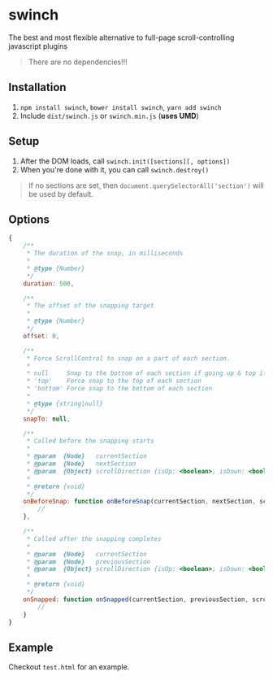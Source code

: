 # swinch
The best and most flexible alternative to full-page scroll-controlling javascript plugins

> There are no dependencies!!!

## Installation

1. `npm install swinch`, `bower install swinch`, `yarn add swinch`
2. Include `dist/swinch.js` or `swinch.min.js` (**uses UMD**)

## Setup

1. After the DOM loads, call `swinch.init([sections][, options])`
2. When you're done with it, you can call `swinch.destroy()`

> If no sections are set, then `document.querySelectorAll('section')` will be used by default.

## Options

```js
{
    /**
     * The duration of the snap, in milliseconds
     *
     * @type {Number}
     */
    duration: 500,

    /**
     * The offset of the snapping target
     *
     * @type {Number}
     */
    offset: 0,

    /**
     * Force ScrollControl to snap on a part of each section.
     *
     * null     Snap to the bottom of each section if going up & top if going down.
     * 'top'    Force snap to the top of each section
     * 'bottom' Force snap to the bottom of each section
     * 
     * @type {string|null}
     */
    snapTo: null,

    /**
     * Called before the snapping starts
     *
     * @param  {Node}   currentSection
     * @param  {Node}   nextSection
     * @param  {Object} scrollDirection {isUp: <boolean>, isDown: <boolean>}
     *
     * @return {void}
     */
    onBeforeSnap: function onBeforeSnap(currentSection, nextSection, scrollDirection) {
        //
    },

    /**
     * Called after the snapping completes
     *
     * @param  {Node}   currentSection
     * @param  {Node}   previousSection
     * @param  {Object} scrollDirection {isUp: <boolean>, isDown: <boolean>}
     *
     * @return {void}
     */
    onSnapped: function onSnapped(currentSection, previousSection, scrollDirection) {
        //
    }
}
```

## Example

Checkout `test.html` for an example.
